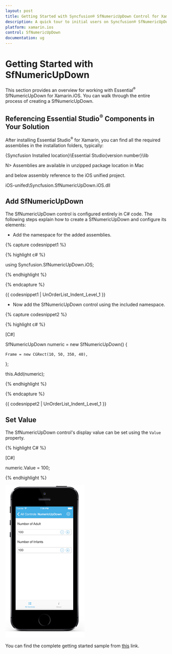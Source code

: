 ```yaml
---
layout: post
title: Getting Started with Syncfusion® SfNumericUpDown Control for Xamarin.iOS
description: A quick tour to initial users on Syncfusion® SfNumericUpDown control and customization features available in Xamarin.iOS platform
platform: xamarin.ios
control: SfNumericUpDown
documentation: ug
---
```


# Getting Started with SfNumericUpDown

This section provides an overview for working with Essential<sup>®</sup> SfNumericUpDown for Xamarin.iOS. You can walk through the entire process of creating a SfNumericUpDown.

## Referencing Essential Studio<sup>®</sup> Components in Your Solution	

After installing Essential Studio<sup>®</sup> for Xamarin, you can find all the required assemblies in the installation folders, typically:

{Syncfusion Installed location}\Essential Studio{version number}\lib

N> Assemblies are available in unzipped package location in Mac

and below assembly reference to the iOS unified project.

iOS-unifed\Syncfusion.SfNumericUpDown.iOS.dll

## Add SfNumericUpDown

The SfNumericUpDown control is configured entirely in C# code. The following steps explain how to create a SfNumericUpDown and configure its elements:

* Add the namespace for the added assemblies.

{% capture codesnippet1 %}

{% highlight c# %}

using Syncfusion.SfNumericUpDown.iOS; 

{% endhighlight %}

{% endcapture %}

{{ codesnippet1 | UnOrderList_Indent_Level_1 }} 

*  Now add the SfNumericUpDown control using the included namespace.

{% capture codesnippet2 %}

{% highlight c# %}

[C#]

SfNumericUpDown numeric = new SfNumericUpDown()
{
	
	Frame = new CGRect(10, 50, 350, 40),
};

this.Add(numeric);

{% endhighlight %}

{% endcapture %}

{{ codesnippet2 | UnOrderList_Indent_Level_1 }} 

## Set Value

The SfNumericUpDown control's display value can be set using the `Value` property.

{% highlight C# %}

[C#]

numeric.Value = 100;

{% endhighlight %}

![Display the SfNumericUpDown with value](images/gettingstarted.png)

You can find the complete getting started sample from [this](https://github.com/SyncfusionExamples/Getting-Started-SfNumericUpDown-in-Xamarin-iOS) link.